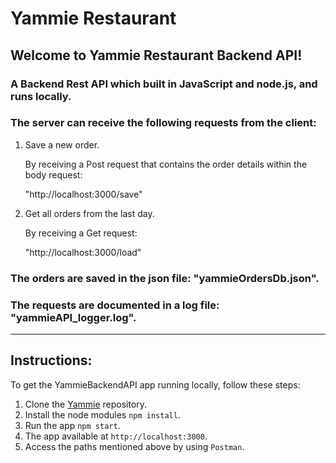 # Yammie Restaurant

## Welcome to Yammie Restaurant Backend API!

### A Backend Rest API which built in JavaScript and node.js, and runs locally.
### The server can receive the following requests from the client:

1. Save a new order.
   
   By receiving a Post request that contains the order details within the body request:

   "http://localhost:3000/save"

2. Get all orders from the last day.

   By receiving a Get request:
   
   "http://localhost:3000/load"

### The orders are saved in the json file: "yammieOrdersDb.json".

### The requests are documented in a log file: "yammieAPI_logger.log".

---
## Instructions:

To get the YammieBackendAPI app running locally, follow these steps:

1. Clone the [Yammie](https://github.com/aviranGoel/Yammie) repository.
2. Install the node modules `npm install`.
3. Run the app `npm start`.
4. The app available at `http://localhost:3000`.
5. Access the paths mentioned above by using `Postman`.